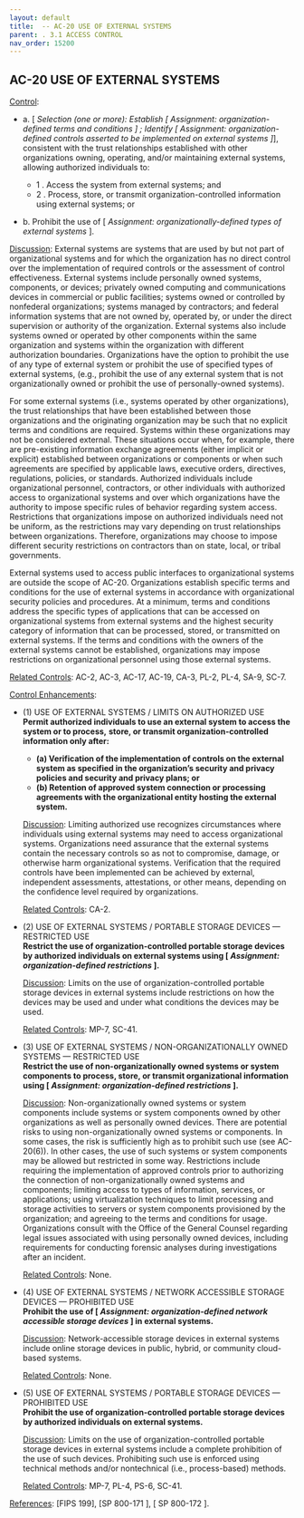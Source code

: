 ```yaml
---
layout: default
title:  -- AC-20 USE OF EXTERNAL SYSTEMS 
parent: . 3.1 ACCESS CONTROL 
nav_order: 15200
---
```


## AC-20 USE OF EXTERNAL SYSTEMS

<ins>Control</ins>:
* a. [ _Selection (one or more): Establish [ Assignment: organization-defined terms and conditions ] ; Identify [ Assignment: organization-defined controls asserted to be implemented on external systems ]_], consistent with the trust relationships established with other organizations owning, operating, and/or maintaining external systems, allowing authorized individuals to:

    * 1 . Access the system from external systems; and
    * 2 . Process, store, or transmit organization-controlled information using external systems; or

* b. Prohibit the use of [ _Assignment: organizationally-defined types of external systems_ ].

<ins>Discussion</ins>: External systems are systems that are used by but not part of organizational systems and for which the organization has no direct control over the implementation of required controls or the assessment of control effectiveness. External systems include personally owned systems, components, or devices; privately owned computing and communications devices in commercial or public facilities; systems owned or controlled by nonfederal organizations; systems managed by contractors; and federal information systems that are not owned by, operated by, or under the direct supervision or authority of the organization. External systems also include systems owned or operated by other components within the same organization and systems within the organization with different authorization boundaries. Organizations have the option to prohibit the use of any type of external system or prohibit the use of specified types of external systems, (e.g., prohibit the use of any external system that is not organizationally owned or prohibit the use of personally-owned systems).

For some external systems (i.e., systems operated by other organizations), the trust relationships that have been established between those organizations and the originating organization may be such that no explicit terms and conditions are required. Systems within these organizations may not be considered external. These situations occur when, for example, there are pre-existing information exchange agreements (either implicit or explicit) established between organizations or components or when such agreements are specified by applicable laws, executive orders, directives, regulations, policies, or standards. Authorized individuals include organizational personnel, contractors, or other individuals with authorized access to organizational systems and over which organizations have the authority to impose specific rules of behavior regarding system access. Restrictions that organizations impose on authorized individuals need not be uniform, as the restrictions may vary depending on trust relationships between organizations. Therefore, organizations may choose to impose different security restrictions on contractors than on state, local, or tribal governments.

External systems used to access public interfaces to organizational systems are outside the scope of AC-20. Organizations establish specific terms and conditions for the use of external systems in accordance with organizational security policies and procedures. At a minimum, terms and conditions address the specific types of applications that can be accessed on organizational systems from external systems and the highest security category of information that can be processed, stored, or transmitted on external systems. If the terms and conditions with the owners of the external systems cannot be established, organizations may impose restrictions on organizational personnel using those external systems.

<ins>Related Controls</ins>: AC-2, AC-3, AC-17, AC-19, CA-3, PL-2, PL-4, SA-9, SC-7.

<ins>Control Enhancements</ins>:

* (1) USE OF EXTERNAL SYSTEMS / LIMITS ON AUTHORIZED USE<br>
**Permit authorized individuals to use an external system to access the system or to process,**
**store, or transmit organization-controlled information only after:**
    * **(a) Verification of the implementation of controls on the external system as specified in the organization’s security and privacy policies and security and privacy plans; or**
    * **(b) Retention of approved system connection or processing agreements with the organizational entity hosting the external system.**

    <ins>Discussion</ins>: Limiting authorized use recognizes circumstances where individuals using external systems may need to access organizational systems. Organizations need assurance that the external systems contain the necessary controls so as not to compromise, damage, or otherwise harm organizational systems. Verification that the required controls have been implemented can be achieved by external, independent assessments, attestations, or other means, depending on the confidence level required by organizations.

    <ins>Related Controls</ins>: CA-2.

* (2) USE OF EXTERNAL SYSTEMS / PORTABLE STORAGE DEVICES — RESTRICTED USE<br>
**Restrict the use of organization-controlled portable storage devices by authorized individuals on external systems using [ _Assignment: organization-defined restrictions_ ].**

    <ins>Discussion</ins>: Limits on the use of organization-controlled portable storage devices in external systems include restrictions on how the devices may be used and under what conditions the devices may be used.

    <ins>Related Controls</ins>: MP-7, SC-41.

* (3) USE OF EXTERNAL SYSTEMS / NON-ORGANIZATIONALLY OWNED SYSTEMS — RESTRICTED USE<br>
**Restrict the use of non-organizationally owned systems or system components to process, store, or transmit organizational information using [ _Assignment: organization-defined restrictions_ ].**

    <ins>Discussion</ins>: Non-organizationally owned systems or system components include systems or system components owned by other organizations as well as personally owned devices. There are potential risks to using non-organizationally owned systems or components. In some cases, the risk is sufficiently high as to prohibit such use (see AC-20(6)). In other cases, the use of such systems or system components may be allowed but restricted in some way. Restrictions include requiring the implementation of approved controls prior to authorizing the connection of non-organizationally owned systems and components; limiting access to types of information, services, or applications; using virtualization techniques to limit processing and storage activities to servers or system components provisioned by the organization; and agreeing to the terms and conditions for usage. Organizations consult with the Office of the General Counsel regarding legal issues associated with using personally owned devices, including requirements for conducting forensic analyses during investigations after an incident.

    <ins>Related Controls</ins>: None.

* (4) USE OF EXTERNAL SYSTEMS / NETWORK ACCESSIBLE STORAGE DEVICES — PROHIBITED USE<br>
**Prohibit the use of [ _Assignment: organization-defined network accessible storage devices_ ] in external systems.**

    <ins>Discussion</ins>: Network-accessible storage devices in external systems include online storage devices in public, hybrid, or community cloud-based systems.

    <ins>Related Controls</ins>: None.

* (5) USE OF EXTERNAL SYSTEMS / PORTABLE STORAGE DEVICES — PROHIBITED USE<br>
**Prohibit the use of organization-controlled portable storage devices by authorized individuals on external systems.**

    <ins>Discussion</ins>: Limits on the use of organization-controlled portable storage devices in external systems include a complete prohibition of the use of such devices. Prohibiting such use is enforced using technical methods and/or nontechnical (i.e., process-based) methods.

    <ins>Related Controls</ins>: MP-7, PL-4, PS-6, SC-41.

<ins>References</ins>: [FIPS 199], [SP 800-171 ], [ SP 800-172 ].
